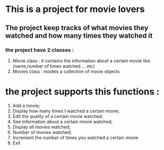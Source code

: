 # This is a project for movie lovers
## The project keep tracks of what movies they watched and how many times they watched it

### the project have 2 classes :
  1) Movie class : it contains the information about a certain movie like (name,number of times watched ... etc)
  2) Movies class : models a collection of movie objects

# the project supports this functions :
  1) Add a movie;
  2) Display how many times I watched a certain movie;
  3) Edit the quality of a certain movie watched;
  4) See information about a certain movie watched;
  5) Display all movies watched;
  6) Number of movies watched;
  7) Increment the number of times you watched a certain movie
  8) Exit
